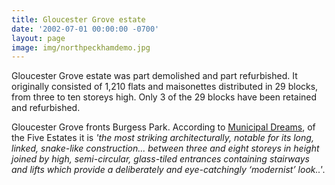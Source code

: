 ```yaml
---
title: Gloucester Grove estate
date: '2002-07-01 00:00:00 -0700'
layout: page
image: img/northpeckhamdemo.jpg
---
```

Gloucester Grove estate was part demolished and part refurbished. It originally consisted of 1,210 flats and maisonettes distributed in 29 blocks, from three to ten storeys high. Only 3 of the 29 blocks have been retained and refurbished.

Gloucester Grove fronts Burgess Park. According to [Municipal Dreams](https://municipaldreams.wordpress.com/2016/10/11/the-five-estates-peckham-part-one/), of the Five Estates it is _'the most striking architecturally, notable for its long, linked, snake-like construction... between three and eight storeys in height joined by high, semi-circular, glass-tiled entrances containing stairways and lifts which provide a deliberately and eye-catchingly ‘modernist’ look..'_.
